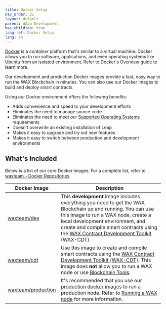 ```yaml
---
title: Docker Setup
nav_order: 21
layout: default
parent: dApp Development
has_children: true
lang-ref: Docker Setup
lang: en
---
```


<a href="https://www.docker.com/" target="_blank">Docker</a> is a _container_ platform that's similar to a virtual machine. Docker allows you to run software, applications, and even operating systems like Ubuntu from an isolated environment. Refer to Docker's <a href="https://www.docker.com/why-docker" target="_blank">Overview</a> guide to learn more.

Our development and production Docker images provide a fast, easy way to run the WAX Blockchain in minutes. You can also use our Docker images to build and deploy smart contracts.

Using our Docker environment offers the following benefits:

- Adds convenience and speed to your development efforts
- Eliminates the need to manage source code
- Eliminates the need to meet our [Supported Operating Systems](/docs/tools/os) requirements
- Doesn't overwrite an existing installation of Leap
- Makes it easy to upgrade and try out new features
- Makes it easy to switch between production and development environments

## What's Included

Below is a list of our core Docker images. For a complete list, refer to <a href="https://hub.docker.com/u/waxteam" target="_blank">waxteam - Docker Repositories</a>.

<table>
<thead>
<tr>
<th style={{width: `25%`}}>Docker Image</th>
<th>Description</th>
</tr>
</thead>
<tbody>
  <tr>
    <td><a href="https://hub.docker.com/r/waxteam/dev" target="_blank">waxteam/dev</a></td>
    <td>This <strong>development</strong> image includes everything you need to get the WAX Blockchain up and running. You can use this image to run a WAX node, create a local development environment, and create and compile smart contracts using the <a href="/docs/dapp-development/wax-cdt/">WAX Contract Development Toolkit (WAX-CDT)</a>.</td>
  </tr>
  <tr>
    <td><a href="https://hub.docker.com/r/waxteam/cdt" target="_blank">waxteam/cdt</a></td>
    <td>Use this image to create and compile smart contracts using the <a href="/docs/dapp-development/wax-cdt/">WAX Contract Development Toolkit (WAX-CDT)</a>. This image does <strong>not</strong> allow you to run a WAX node or use <a href="/docs/tools/blockchain_tools">Blockchain Tools</a>.</td>
  </tr>
  <tr>
    <td><a href="https://hub.docker.com/r/waxteam/production" target="_blank">waxteam/production</a></td>
    <td>It's recommended that you use our <a href="https://hub.docker.com/r/waxteam/production" target="_blank">production docker images</a> to run a production node. Refer to <a href="https://github.com/worldwide-asset-exchange/wax-blockchain/tree/develop/samples/mainnet" target="_blank">Running a WAX node</a> for more information.</td>
  </tr>
</tbody>
</table>
